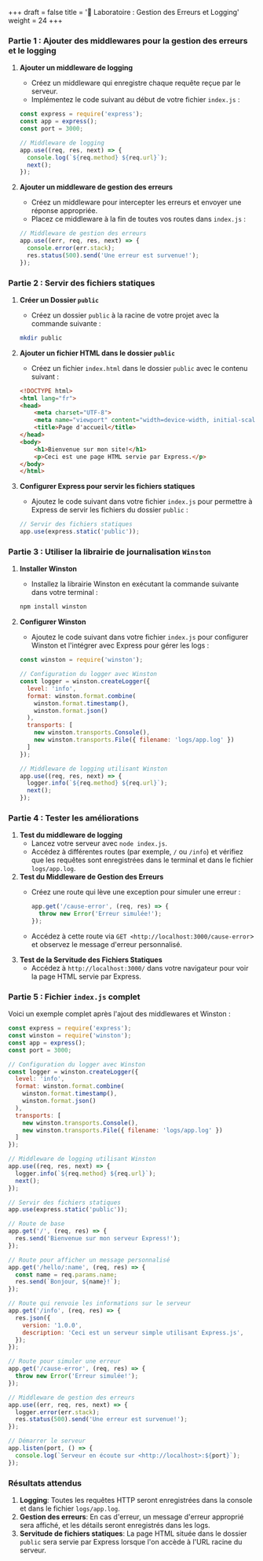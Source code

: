 +++
draft = false
title = '🧪 Laboratoire : Gestion des Erreurs et Logging'
weight = 24
+++


### Partie 1 : Ajouter des middlewares pour la gestion des erreurs et le logging

1. **Ajouter un middleware de logging**
    - Créez un middleware qui enregistre chaque requête reçue par le serveur.
    - Implémentez le code suivant au début de votre fichier `index.js` :
    
    ```jsx
    const express = require('express');
    const app = express();
    const port = 3000;
    
    // Middleware de logging
    app.use((req, res, next) => {
      console.log(`${req.method} ${req.url}`);
      next();
    });
    ```
    
2. **Ajouter un middleware de gestion des erreurs**
    - Créez un middleware pour intercepter les erreurs et envoyer une réponse appropriée.
    - Placez ce middleware à la fin de toutes vos routes dans `index.js` :
    
    ```jsx
    // Middleware de gestion des erreurs
    app.use((err, req, res, next) => {
      console.error(err.stack);
      res.status(500).send('Une erreur est survenue!');
    });
    ```
    

### Partie 2 : Servir des fichiers statiques

1. **Créer un Dossier `public`**
    - Créez un dossier `public` à la racine de votre projet avec la commande suivante :
    
    ```bash
    mkdir public
    ```
    
2. **Ajouter un fichier HTML dans le dossier `public`**
    - Créez un fichier `index.html` dans le dossier `public` avec le contenu suivant :
    
    ```html
    <!DOCTYPE html>
    <html lang="fr">
    <head>
        <meta charset="UTF-8">
        <meta name="viewport" content="width=device-width, initial-scale=1.0">
        <title>Page d'accueil</title>
    </head>
    <body>
        <h1>Bienvenue sur mon site!</h1>
        <p>Ceci est une page HTML servie par Express.</p>
    </body>
    </html>
    ```
    
3. **Configurer Express pour servir les fichiers statiques**
    - Ajoutez le code suivant dans votre fichier `index.js` pour permettre à Express de servir les fichiers du dossier `public` :
    
    ```jsx
    // Servir des fichiers statiques
    app.use(express.static('public'));
    ```
    

### Partie 3 : Utiliser la librairie de journalisation `Winston`

1. **Installer Winston**
    - Installez la librairie Winston en exécutant la commande suivante dans votre terminal :
    
    ```bash
    npm install winston
    ```
    
2. **Configurer Winston**
    - Ajoutez le code suivant dans votre fichier `index.js` pour configurer Winston et l'intégrer avec Express pour gérer les logs :
    
    ```jsx
    const winston = require('winston');
    
    // Configuration du logger avec Winston
    const logger = winston.createLogger({
      level: 'info',
      format: winston.format.combine(
        winston.format.timestamp(),
        winston.format.json()
      ),
      transports: [
        new winston.transports.Console(),
        new winston.transports.File({ filename: 'logs/app.log' })
      ]
    });
    
    // Middleware de logging utilisant Winston
    app.use((req, res, next) => {
      logger.info(`${req.method} ${req.url}`);
      next();
    });
    ```
    

### Partie 4 : Tester les améliorations

1. **Test du middleware de logging**
    - Lancez votre serveur avec `node index.js`.
    - Accédez à différentes routes (par exemple, `/` ou `/info`) et vérifiez que les requêtes sont enregistrées dans le terminal et dans le fichier `logs/app.log`.
2. **Test du Middleware de Gestion des Erreurs**
    - Créez une route qui lève une exception pour simuler une erreur :
        
        ```jsx
        app.get('/cause-error', (req, res) => {
          throw new Error('Erreur simulée!');
        });
        ```
        
    - Accédez à cette route via `GET <http://localhost:3000/cause-error`> et observez le message d'erreur personnalisé.
3. **Test de la Servitude des Fichiers Statiques**
    - Accédez à `http://localhost:3000/` dans votre navigateur pour voir la page HTML servie par Express.

### Partie 5 : Fichier `index.js` complet

Voici un exemple complet après l'ajout des middlewares et Winston :

```jsx
const express = require('express');
const winston = require('winston');
const app = express();
const port = 3000;

// Configuration du logger avec Winston
const logger = winston.createLogger({
  level: 'info',
  format: winston.format.combine(
    winston.format.timestamp(),
    winston.format.json()
  ),
  transports: [
    new winston.transports.Console(),
    new winston.transports.File({ filename: 'logs/app.log' })
  ]
});

// Middleware de logging utilisant Winston
app.use((req, res, next) => {
  logger.info(`${req.method} ${req.url}`);
  next();
});

// Servir des fichiers statiques
app.use(express.static('public'));

// Route de base
app.get('/', (req, res) => {
  res.send('Bienvenue sur mon serveur Express!');
});

// Route pour afficher un message personnalisé
app.get('/hello/:name', (req, res) => {
  const name = req.params.name;
  res.send(`Bonjour, ${name}!`);
});

// Route qui renvoie les informations sur le serveur
app.get('/info', (req, res) => {
  res.json({
    version: '1.0.0',
    description: 'Ceci est un serveur simple utilisant Express.js',
  });
});

// Route pour simuler une erreur
app.get('/cause-error', (req, res) => {
  throw new Error('Erreur simulée!');
});

// Middleware de gestion des erreurs
app.use((err, req, res, next) => {
  logger.error(err.stack);
  res.status(500).send('Une erreur est survenue!');
});

// Démarrer le serveur
app.listen(port, () => {
  console.log(`Serveur en écoute sur <http://localhost>:${port}`);
});
```

### Résultats attendus

1. **Logging**: Toutes les requêtes HTTP seront enregistrées dans la console et dans le fichier `logs/app.log`.
2. **Gestion des erreurs**: En cas d'erreur, un message d'erreur approprié sera affiché, et les détails seront enregistrés dans les logs.
3. **Servitude de fichiers statiques**: La page HTML située dans le dossier `public` sera servie par Express lorsque l'on accède à l'URL racine du serveur.